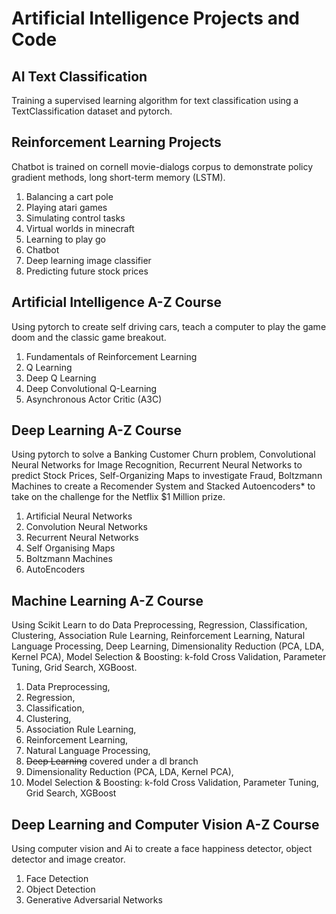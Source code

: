 # Artificial Intelligence Projects and Code

## AI Text Classification
Training a supervised learning algorithm for text classification using a TextClassification dataset and pytorch.

## Reinforcement Learning Projects
Chatbot is trained on cornell movie-dialogs corpus to demonstrate policy gradient methods, long short-term memory (LSTM).
1. Balancing a cart pole
2. Playing atari games
3. Simulating control tasks
4. Virtual worlds in minecraft
5. Learning to play go
6. Chatbot
7. Deep learning image classifier
8. Predicting future stock prices

## Artificial Intelligence A-Z Course
Using pytorch to create self driving cars, teach a computer to play the game doom and the classic game breakout.

1. Fundamentals of Reinforcement Learning
2. Q Learning
3. Deep Q Learning
4. Deep Convolutional Q-Learning
5. Asynchronous Actor Critic (A3C)

## Deep Learning A-Z Course
Using pytorch to solve a Banking Customer Churn problem, Convolutional Neural Networks for Image Recognition, Recurrent Neural Networks to predict Stock Prices, Self-Organizing Maps to investigate Fraud, Boltzmann Machines to create a Recomender System and Stacked Autoencoders* to take on the challenge for the Netflix $1 Million prize.

1. Artificial Neural Networks
2. Convolution Neural Networks
3. Recurrent Neural Networks
4. Self Organising Maps
5. Boltzmann Machines
6. AutoEncoders

## Machine Learning A-Z Course
Using Scikit Learn to do Data Preprocessing, Regression, Classification, Clustering, Association Rule Learning, Reinforcement Learning, Natural Language Processing, Deep Learning, Dimensionality Reduction (PCA, LDA, Kernel PCA), Model Selection & Boosting: k-fold Cross Validation, Parameter Tuning, Grid Search, XGBoost.

1. Data Preprocessing, 
2. Regression, 
3. Classification, 
4. Clustering, 
5. Association Rule Learning, 
6. Reinforcement Learning,
7. Natural Language Processing, 
8. ~~Deep Learning~~ covered under a dl branch
9. Dimensionality Reduction (PCA, LDA, Kernel PCA), 
10. Model Selection & Boosting: k-fold Cross Validation, Parameter Tuning, Grid Search, XGBoost

## Deep Learning and Computer Vision A-Z Course
Using computer vision and Ai to create a face happiness detector, object detector and image creator.

1. Face Detection
2. Object Detection
3. Generative Adversarial Networks


